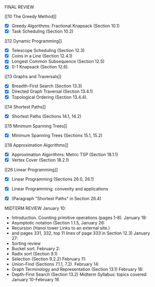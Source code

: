 FINAL REVIEW 

[[10 The Greedy Method]]
- [x] Greedy Algorithms: Fractional Knapsack (Section 10.1)
- [x] Task Scheduling (Section 10.2)

[[12 Dynamic Programming]]
- [x] Telescope Scheduling (Section 12.3)
- [x] Coins in a Line (Section 12.4.1)
- [x] Longest Common Subsequence (Section 12.5)
- [x] 0-1 Knapsack (Section 12.6).

[[13 Graphs and Traversals]]
- [x] Breadth-First Search (Section 13.3)
- [x] Directed Graph Traversal (Section 13.4.1)
- [x] Topological Ordering (Section 13.4.4).

[[14 Shortest Paths]]
- [x] Shortest Paths (Sections 14.1, 14.2) 

[[15 Minimum Spanning Trees]]
- [x] Minimum Spanning Trees (Sections 15.1, 15.2)

[[18 Approximation Algorithms]]
- [x] Approximation Algorithms: Metric TSP (Section 18.1.1)
- [x] Vertex Cover (Section 18.2.1)

[[26 Linear Programming]]
- [x] Linear Programming (Sections 26.0, 26.1)
- [x] Linear Programming: convexity and applications 
- [x] (Paragraph "Shortest Paths" in Section 26.4)


MIDTERM REVIEW
January 10:
- Introduction. Counting primitive operations (pages 1-8).
January 19:
- Asymptotic notation (Section 1.1.5,
January 26:
- Recursion (Hanoi tower Links to an external site.)
- and pages 331, 332, top 11 lines of page 333 in Section 12.3)
January 27:
- Sorting review 
- Bucket sort.
February 2:
- Radix sort (Section 9.1) 
- Selection (Section 9.2.2)
February 11:
- Union-Find (Sections 7.1.1, 7.2).
February 14:
- Graph Terminology and Representation (Section 13.1)
February 16:
- Depth-First Search (Section 13.2)
Midterm Syllabus: topics covered January 10-February 16








